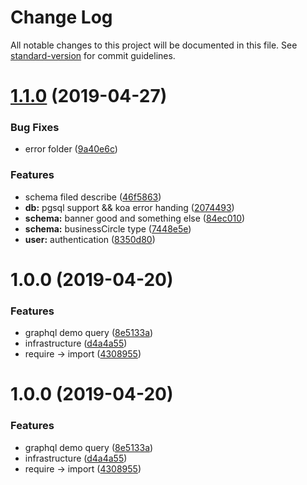 # Change Log

All notable changes to this project will be documented in this file. See [standard-version](https://github.com/conventional-changelog/standard-version) for commit guidelines.

# [1.1.0](https://gitee.com/clound-next/graphql/compare/v1.0.0...v1.1.0) (2019-04-27)


### Bug Fixes

* error folder ([9a40e6c](https://gitee.com/clound-next/graphql/commits/9a40e6c))


### Features

* schema filed describe ([46f5863](https://gitee.com/clound-next/graphql/commits/46f5863))
* **db:** pgsql support &&  koa error handing ([2074493](https://gitee.com/clound-next/graphql/commits/2074493))
* **schema:** banner good and something else ([84ec010](https://gitee.com/clound-next/graphql/commits/84ec010))
* **schema:** businessCircle type ([7448e5e](https://gitee.com/clound-next/graphql/commits/7448e5e))
* **user:** authentication ([8350d80](https://gitee.com/clound-next/graphql/commits/8350d80))



# 1.0.0 (2019-04-20)


### Features

* graphql demo query ([8e5133a](https://gitee.com/clound-next/graphql/commits/8e5133a))
* infrastructure ([d4a4a55](https://gitee.com/clound-next/graphql/commits/d4a4a55))
* require -> import ([4308955](https://gitee.com/clound-next/graphql/commits/4308955))



# 1.0.0 (2019-04-20)


### Features

* graphql demo query ([8e5133a](https://gitee.com/clound-next/graphql/commits/8e5133a))
* infrastructure ([d4a4a55](https://gitee.com/clound-next/graphql/commits/d4a4a55))
* require -> import ([4308955](https://gitee.com/clound-next/graphql/commits/4308955))
